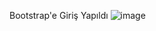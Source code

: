 Bootstrap'e Giriş Yapıldı
![image](https://github.com/aygizemay/FrontEndDeveloperTraining/assets/132147429/8661726d-d56a-4fcf-a3a3-0311d9c92247)
